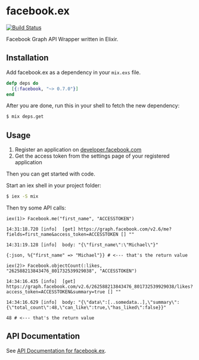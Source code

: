 # facebook.ex

[![Build Status](https://travis-ci.org/mweibel/facebook.ex.svg?branch=master)](https://travis-ci.org/mweibel/facebook.ex)

Facebook Graph API Wrapper written in Elixir.

## Installation

Add facebook.ex as a dependency in your `mix.exs` file.

```elixir
defp deps do
  [{:facebook, "~> 0.7.0"}]
end
```

After you are done, run this in your shell to fetch the new dependency:

```bash
$ mix deps.get
```

## Usage

1. Register an application on [developer.facebook.com](https://developer.facebook.com)
2. Get the access token from the settings page of your registered application

Then you can get started with code.

Start an iex shell in your project folder:

```bash
$ iex -S mix
```

Then try some API calls:

```
iex(1)> Facebook.me("first_name", "ACCESSTOKEN")

14:31:18.720 [info]  [get] https://graph.facebook.com/v2.6/me?fields=first_name&access_token=ACCESSTOKEN [] ""

14:31:19.128 [info]  body: "{\"first_name\":\"Michael\"}"

{:json, %{"first_name" => "Michael"}} # <--- that's the return value

iex(2)> Facebook.objectCount(:likes, "262588213843476_801732539929038", "ACCESSTOKEN")

14:34:16.435 [info]  [get] https://graph.facebook.com/v2.6/262588213843476_801732539929038/likes?access_token=ACCESSTOKEN&summary=true [] ""

14:34:16.629 [info]  body: "{\"data\":[..somedata..],\"summary\":{\"total_count\":48,\"can_like\":true,\"has_liked\":false}}"

48 # <--- that's the return value
```

## API Documentation

See [API Documentation for facebook.ex](http://hexdocs.pm/facebook/).

